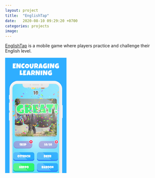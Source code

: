 ```yaml
---
layout: project
title:  "EnglishTap"
date:   2020-08-10 09:29:20 +0700
categories: projects
image: 
---
```

[EnglishTap][englishtap-url] is a mobile game where players practice and challenge their English level.

<img src="/_projects/5.jpg" style="width: 200px;" alt="EnglishTap">


[englishtap-url]: https://apps.apple.com/us/app/englishtap-practice-language/id1524936033